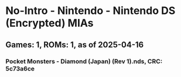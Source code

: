 # No-Intro - Nintendo - Nintendo DS (Encrypted) MIAs
## Games: 1, ROMs: 1, as of 2025-04-16

### Pocket Monsters - Diamond (Japan) (Rev 1).nds, CRC: 5c73a6ce
